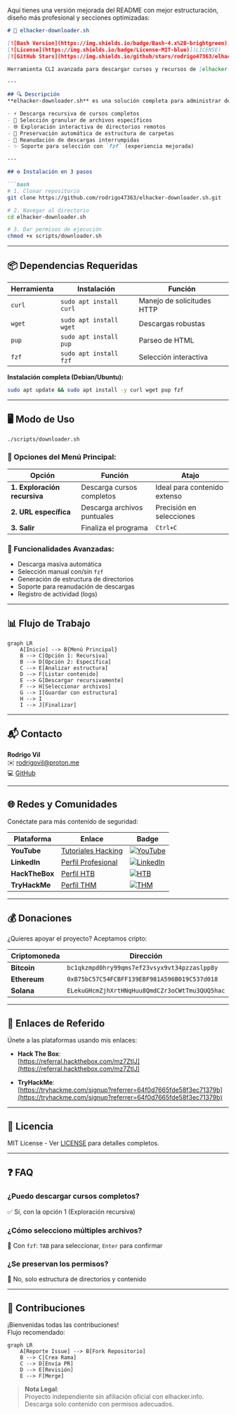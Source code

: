 Aquí tienes una versión mejorada del README con mejor estructuración, diseño más profesional y secciones optimizadas:

```markdown
# 🚀 elhacker-downloader.sh

[![Bash Version](https://img.shields.io/badge/Bash-4.x%2B-brightgreen)](https://www.gnu.org/software/bash/)
[![License](https://img.shields.io/badge/License-MIT-blue)](LICENSE)
[![GitHub Stars](https://img.shields.io/github/stars/rodrigo47363/elhacker-downloader.sh?style=social)](https://github.com/rodrigo47363/elhacker-downloader.sh)

Herramienta CLI avanzada para descargar cursos y recursos de [elhacker.info](https://elhacker.info) preservando la estructura de directorios original.

---

## 🔍 Descripción
**elhacker-downloader.sh** es una solución completa para administrar descargas de contenido educativo que ofrece:

- ⚡ Descarga recursiva de cursos completos
- 🎯 Selección granular de archivos específicos
- 🌐 Exploración interactiva de directorios remotos
- 📂 Preservación automática de estructura de carpetas
- 🔄 Reanudación de descargas interrumpidas
- ✨ Soporte para selección con `fzf` (experiencia mejorada)

---

## ⚙️ Instalación en 3 pasos

```bash
# 1. Clonar repositorio
git clone https://github.com/rodrigo47363/elhacker-downloader.sh.git

# 2. Navegar al directorio
cd elhacker-downloader.sh

# 3. Dar permisos de ejecución
chmod +x scripts/downloader.sh
```

---

## 📦 Dependencias Requeridas

| Herramienta | Instalación | Función |
|-------------|-------------|---------|
| `curl` | `sudo apt install curl` | Manejo de solicitudes HTTP |
| `wget` | `sudo apt install wget` | Descargas robustas |
| `pup` | `sudo apt install pup` | Parseo de HTML |
| `fzf` | `sudo apt install fzf` | Selección interactiva |

**Instalación completa (Debian/Ubuntu):**
```bash
sudo apt update && sudo apt install -y curl wget pup fzf
```

---

## 🖥️ Modo de Uso
```bash
./scripts/downloader.sh
```

### 🧩 Opciones del Menú Principal:
| Opción | Función | Atajo |
|--------|---------|-------|
| **1. Exploración recursiva** | Descarga cursos completos | Ideal para contenido extenso |
| **2. URL específica** | Descarga archivos puntuales | Precisión en selecciones |
| **3. Salir** | Finaliza el programa | `Ctrl+C` |

### 🔧 Funcionalidades Avanzadas:
- Descarga masiva automática
- Selección manual con/sin `fzf`
- Generación de estructura de directorios
- Soporte para reanudación de descargas
- Registro de actividad (logs)

---

## 📊 Flujo de Trabajo
```mermaid
graph LR
    A[Inicio] --> B{Menú Principal}
    B --> C[Opción 1: Recursiva]
    B --> D[Opción 2: Específica]
    C --> E[Analizar estructura]
    D --> F[Listar contenido]
    E --> G[Descargar recursivamente]
    F --> H[Seleccionar archivos]
    G --> I[Guardar con estructura]
    H --> I
    I --> J[Finalizar]
```

---

## 📬 Contacto
**Rodrigo Vil**  
✉️ [rodrigovil@proton.me](mailto:rodrigovil@proton.me)  
💻 [GitHub](https://github.com/rodrigo47363)  

---

## 🌐 Redes y Comunidades
Conéctate para más contenido de seguridad:

| Plataforma | Enlace | Badge |
|-----------|--------|-------|
| **YouTube** | [Tutoriales Hacking](https://www.youtube.com/@Rodrigo-47363) | [![YouTube](https://img.shields.io/youtube/channel/subscribers/UC9sjERLgkeIbbOwLHeah0Aw?label=Suscriptores&style=social)](https://www.youtube.com/@Rodrigo-47363?sub_confirmation=1) |
| **LinkedIn** | [Perfil Profesional](https://linkedin.com/in/rodrigo-v-695728215) | [![LinkedIn](https://img.shields.io/badge/-Conectar-blue?style=flat&logo=linkedin)](https://linkedin.com/in/rodrigo-v-695728215) |
| **HackTheBox** | [Perfil HTB](https://app.hackthebox.com/profile/2072477) | [![HTB](https://img.shields.io/badge/-Perfil-orange)](https://app.hackthebox.com/profile/2072477) |
| **TryHackMe** | [Perfil THM](https://tryhackme.com/p/Rodrigo47363) | [![THM](https://img.shields.io/badge/-Ranking-purple)](https://tryhackme.com/p/Rodrigo47363) |

---

## 💰 Donaciones
¿Quieres apoyar el proyecto? Aceptamos cripto:

| Criptomoneda | Dirección | 
|--------------|-----------|
| **Bitcoin** | `bc1qkzmpd0hry99qms7ef23vsyx9vt34pzzaslpp8y` |
| **Ethereum** | `0xB75bC57C54FCBFF139EBF981A596B019C537d018` |
| **Solana** | `ELekuGHcmZjhXrtHNqHuu8QmdCZr3oCWtTmu3QUQ5hac` |

---

## 🔗 Enlaces de Referido
Únete a las plataformas usando mis enlaces:

- **Hack The Box**:  
  [https://referral.hackthebox.com/mz7ZtlJ](https://referral.hackthebox.com/mz7ZtlJ)

- **TryHackMe**:  
  [https://tryhackme.com/signup?referrer=64f0d7665fde58f3ec71379b](https://tryhackme.com/signup?referrer=64f0d7665fde58f3ec71379b)

---

## 📜 Licencia
MIT License - Ver [LICENSE](LICENSE) para detalles completos.

---

## ❓ FAQ
### ¿Puedo descargar cursos completos?
✅ Sí, con la opción 1 (Exploración recursiva)

### ¿Cómo selecciono múltiples archivos?
🔢 Con `fzf`: `TAB` para seleccionar, `Enter` para confirmar

### ¿Se preservan los permisos?
🔐 No, solo estructura de directorios y contenido

---

## 🤝 Contribuciones
¡Bienvenidas todas las contribuciones!  
Flujo recomendado:
```mermaid
graph LR
    A[Reporte Issue] --> B[Fork Repositorio]
    B --> C[Crea Rama]
    C --> D[Envía PR]
    D --> E[Revisión]
    E --> F[Merge]
```

> **Nota Legal**:  
> Proyecto independiente sin afiliación oficial con elhacker.info.  
> Descarga solo contenido con permisos adecuados.

